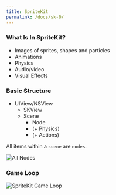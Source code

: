 ```yaml
---
title: SpriteKit 
permalink: /docs/sk-0/
---
```


### What Is In SpriteKit?

* Images of	sprites, shapes	and	particles	
* Animations
* Physics	
* Audio/video	
* Visual Effects

### Basic Structure

* UIView/NSView	
  * SKView
  * Scene
    * Node
    * (+	Physics)
    * (+	Actions)
  
All items within a `scene` are `nodes`.  

<centre>        
    <img src="{{ "/assets/img/sk/allnodes.png" | relative_url }}" alt="All Nodes" class="img-responsive">
</centre>

### Game Loop

<centre>        
    <img src="{{ "/assets/img/sk/gameloop.png" | relative_url }}" alt="SpriteKit Game Loop" class="img-responsive">
</centre>
